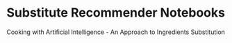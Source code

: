 # Substitute Recommender Notebooks

Cooking with Artificial Intelligence - An Approach to Ingredients Substitution
